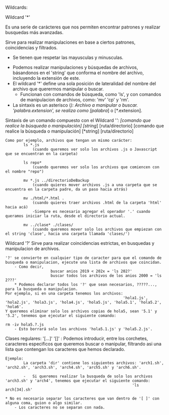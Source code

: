 Wildcards:

Wildcard '*'

Es una serie de carácteres que nos permiten encontrar patrones y realizar busquedas más avanzadas.

Sirve para realizar manipulaciones en base a ciertos patrones, coincidencias y filtrados.
- Se tienen que respetar las mayusculas y minusculas.


* Podemos realizar manipulaciones y búsquedas de archivos, básandonos en el 'string' que conforma el nombre del archivo, incluyendo la extensión de este.
* El wildcard '*' define una sola posición de lateralidad del nombre del archivo que querermos manipular o buscar.
    - Funcionan con comandos de búsqueda, como 'ls', y con comandos de manipulacion de archivos, como: 'mv' 'cp' y 'rm'.
* La sintaxis es un asterisco (*):
                                Archivo a manipular o buscar. 'palabra.extension', se realiza como [palabra*] o [*.extension].

Sintaxis de un comando compuesto con el Wildcard '*':
    [comando que realice la búsqueda o manipulación] [string*] [ruta/directorio]
    [comando que realice la búsqueda o manipulación] [*string] [ruta/directorio]

    Como por ejemplo, archivos que tengan un mismo carácter:
            ls *.js
                (cuando queremos ver solo los archivos .js o Javascript que se encuentran en la carpeta)

            ls repo*
                (cuando queremos ver solo los archivos que comiencen con el nombre "repo")
                
            mv *.js ../directorioDeBackup
                (cuando quieres mover archivos .js a una carpeta que se encuentra en la carpeta padre, da un paso hacia atrás)

            mv ./html/*.html .
                (cuando quieres traer archivos .html de la carpeta 'html' hacia acá)
                -Siempre es necesario agregar el operador '.' cuando queramos iniciar la ruta, desde el directorio actual.

            mv ../clase* ./clases/
                (cuando queremos mover solo los archivos que empiezan con el string 'clase', hacia una carpeta llamada 'clases/')


Wildcard '?'
    Sirve para realizar coincidencias estrictas, en busquedas y manipulacion de archivos.

    '?' se convierte en cualquier tipo de caracter para que el comando de busqueda o manipulacion, ejecute una lista de archivos que coincidan.
        - Como decir,
                        buscar anios 2019 < 202x = 'ls 202?'
                        buscar todos los archivos de los anios 2000 = 'ls 2???'
        * Podemos declarar todos los '?' que sean necesarios, ?????..., para la busqueda o manipulacion.
    Por ejemplo, si en una carpeta tenemos los archivos:
                                                        'hola1.js', 'hola2.js', 'hola3.js', 'hola4.js', 'hola5.js', 'hola5.1', 'hola5.2', 'hola6'.
    Y queremos eliminar solo los archivos copias de hola5, sean '5.1' y '5.2', tenemos que ejecutar el siguiente comando:
                                                                                                                    rm -iv hola5.?.js
        - Esto borrará solo los archivos 'hola5.1.js' y 'hola5.2.js'.


Clases regulares: '[...]'
    '[]' : Podemos introducir, entre los corchetes, caracteres especificos que queremos buscar o manipular, filtrando asi una lista que contengan los caracteres que hemos declarado.
    
    Ejemplo:
            La carpeta 'dir' contiene los siguientes archivos: 'arch1.sh', 'arch2.sh', 'arch3.sh', 'arch4.sh', 'arch5.sh' y 'arch6.sh'.
            
            -   Si queremos realizar la busqueda de solo los archivos 'arch3.sh' y 'arch4', tenemos que ejecutar el siguiente comando:
                                                            'ls arch[34].sh'

    * No es necesario separar los caracteres que van dentro de '[ ]' con alguna coma, guion o algo similar.
        - Los caracteres no se separan con nada.